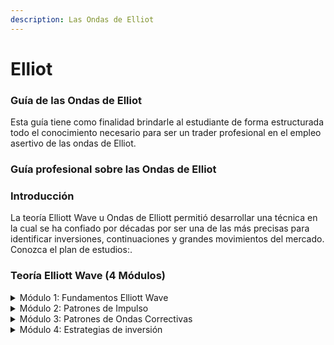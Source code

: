 ```yaml
---
description: Las Ondas de Elliot
---
```


# Elliot

### Guía de las Ondas de Elliot

Esta guía tiene como finalidad brindarle al estudiante de forma estructurada todo el conocimiento necesario para ser un trader profesional en el empleo asertivo de las ondas de Elliot.

### Guía profesional sobre las Ondas de Elliot

### **Introducción**

La teoría Elliott Wave u Ondas de Elliott permitió desarrollar una técnica en la cual se ha confiado por décadas por ser una de las más precisas para identificar inversiones, continuaciones y grandes movimientos del mercado. Conozca el plan de estudios:.

### Teoría Elliott Wave (4 Módulos)

<details>

<summary>Módulo 1: Fundamentos Elliott Wave</summary>

Usted desarrollará una sólida base de la teoría Elliott Wave, dominará los patrones de ondas básicos y asimilará las características de las ondas.

Usted recibirá una introducción a las aplicaciones de Fibonacci y cómo se aplican al conteo de las ondas, proyecciones y retrocesos.

Finalmente, obtendrá una cartilla que le permitirá aprender las reglas para contar las ondas y saber cuándo el conteo es incorrecto.

</details>

<details>

<summary>Módulo 2: Patrones de Impulso</summary>

Usted aprenderá desde la típica y común estructura de impulso hasta las estructuras de impulso diagonal que se encuentran al principio y al final de la tendencia.

Aprenderá las reglas y las guías que se aplican a las ondas impulsivas así como las proyecciones y guías de Fibonacci para predecir los objetivos o el final de la onda.

Finalmente usted recibirá un técnica paso a paso para determinar el final de la tendencia. Al finalizar este módulo usted será un experto encontrando el final de la tendencia y prediciendo el siguiente movimiento.

</details>

<details>

<summary>Módulo 3: Patrones de Ondas Correctivas</summary>

Usted podrá analizar los patrones de ondas correctivas, para que después de estudiar los zig zags, flats, triángulos y combinaciones se convierta en un experto analista de ciclos correctivos o laterales.

Aprenderá las normas y directrices de las ondas correctivas y los niveles de retroceso de Fibonacci que se aplican a cada tipo.

Aprendiendo estos patrones de continuación usted podrá identificar cuando la tendencia va a continuar para lograr operar anticipadamente.

</details>

<details>

<summary>Módulo 4: Estrategias de inversión</summary>

Usted aprenderá el mapa de trading de las Ondas de Elliott, que le proporcionará una hoja de ruta para conocer el tamaño de sus posiciones en una tendencia.

Aprenderá a incrementar el tamaño de su posición durante la onda 3 y disminuirla en los movimientos correctivos.

Con el análisis de múltiple marco de tiempo usted aprenderá a realizar una aproximación de arriba hacia abajo para sentirse cómodo cuando este transando en marcos de tiempo pequeños ya que comprenderá el contexto completo del mercado. Finalmente en este momento comenzará su bitácora de operaciones y a escribir su plan operativo.

</details>
